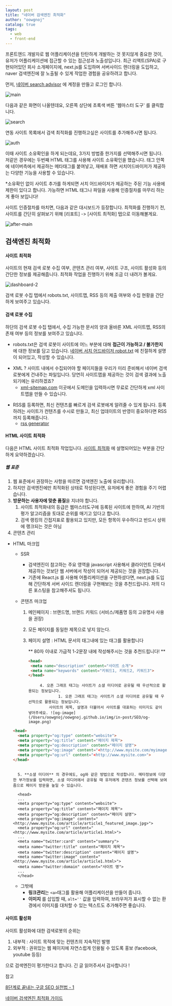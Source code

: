 ```yaml
---
layout: post
title: "네이버 검색엔진 최적화"
author: "oowgnoj"
catalog: true
tags:
  - web
  - front-end
---
```


프론트엔드 개발자로 웹 어플리케이션을 탄탄하게 개발하는 것 못지않게 중요한 것이, 유저가 어플리케이션에 접근할 수 있는 접근성과 노출성입니다. 최근 리액트(SPA)로 구현되어있던 회사 소개페이지에, next.js를 도입하며 서버사이드 렌더링을 도입하고, naver 검색엔진에 잘 노출될 수 있게 작업한 경험을 공유하려고 합니다.

먼저, [네이버 search advisor](https://searchadvisor.naver.com/) 에 계정을 만들고 로그인 합니다. 

![main](/Users/oowgnoj/oowgnoj.github.io/img/in-post/SEO/main.png)



다음과 같은 화면이 나올텐데요, 오른쪽 상단에 초록색 버튼 '웹마스터 도구' 를 클릭합니다.

![search](/Users/oowgnoj/oowgnoj.github.io/img/in-post/SEO/search.png)



연동 사이트 목록에서 검색 최적화를 진행하고싶은 사이트를 추가해주시면 됩니다.

![auth](/Users/oowgnoj/oowgnoj.github.io/img/in-post/SEO/auth.png)

이때 사이트 소유확인을 하게 되는데요, 3가지 방법중 한가지를 선택해주시면 됩니다. 저같은 경우에는 두번째 HTML 태그를 사용해 사이트 소유확인을 했습니다. <head> 태그 안쪽에 네이버측에서 제공하는 메타태그를 붙여넣고, 재배포 하면 서치어드바이저가 제공하는 다양한 기능을 사용할 수 있습니다.

*소유확인 없이 사이트 추가를 하게되면 서치 어드바이저가 제공하는 주된 기능 사용에 제한이 있다고 합니다. 가능하면 HTML 태그나 파일을 사용해 인증절차를 마무리 하는게 좋아 보입니다!



사이트 인증절차를 마치면, 다음과 같은 대시보드가 등장합니다. 최적화를 진행하기 전, 사이트를 간단히 살펴보기 위해 [리포트] -> [사이트 최적화] 탭으로 이동해볼게요.

![after-main](/Users/oowgnoj/oowgnoj.github.io/img/in-post/SEO/after-main.png)

## 검색엔진 최적화

#### 사이트 최적화

사이트의 현재 검색 로봇 수집 여부, 콘텐츠 관리 여부, 사이트 구조, 사이트 활성화 등의 간단한 정보를 제공해줍니다. 최적화 작업을 진행하기 위해 조금 더 내려가 볼게요.

![dashboard-2](/Users/oowgnoj/oowgnoj.github.io/img/in-post/SEO/dashboard-2.png)





검색 로봇 수집 탭에서 robots.txt, 사이트맵, RSS 등의 제출 여부와 수집 현황을 간단하게 보여주고 있습니다.



#### 검색 로봇 수집

하단의 검색 로봇 수집 탭에서, 수집 가능한 문서의 양과 올바른 XML 사이트맵, RSS의 존재 여부 등의 정보를 보여주고 있습니다.

- robots.txt은 검색 로봇이 사이트에 어느 부분에 대해 **접근이 가능하고 / 불가한지**  에 대한 정보를 담고 있습니다. [네이버 서치 어드바이저 robot.txt](https://searchadvisor.naver.com/guide/seo-basic-robots) 에 친절하게 설명이 되어있고, 작성할 수 있습니다.

* XML ? 사이트 내에서 수집되어야 할 페이지들을 우리가 미리 준비해서 네이버 검색로봇에게 건내주는 파일입니다. 당연히 사이트맵을 제공하는 것이 검색 결과에 노출되기에는 유리하겠죠?
  * [xml-sitemap.com](https://www.xml-sitemaps.com/) 이곳에서 도메인을 입력하시면 무료로 간단하게 xml 사이트맵을 만들 수 있습니다.

- RSS를 등록하면, 최신 컨텐츠를 빠르게 검색 로봇에게 알려줄 수 있게 됩니다. 등록하려는 사이트가 컨텐츠를 수시로 만들고, 최신 업데이트의 반영이 중요하다면 RSS 까지 등록해줍니다.
  - [rss generator](http://fetchrss.com/)



####  HTML 사이트 최적화

다음은 HTML 사이트 최적화 작업입니다. [사이트 최적화](https://searchadvisor.naver.com/guide/report-seo) 에 설명되어있는 부분을 간단하게 요약하겠습니다.

##### 웹 표준

1. 웹 표준에서 권장하는 사항을 따르면 검색엔진 노출에 유리합니다.
2. 하지만 검색엔진에만 최적화된 상태로 작성된다면, 유저에게 좋은 경험을 주기 어렵습니다. 
3. **방문하는 사용자에 맞춘 품질**을 지녀야 합니다.
   1. 사이트 최적화내의 등급은 웹마스터도구에 등록된 사이트에 한하여, AI 기반의 평가 알고리즘을 토대로 순위를 매기고 있다고 합니다.
   2. 검색 랭킹의 간접지표로 활용되고 있지만, 모든 항목이 우수하다고 반드시 상위에 랭크되는 것은 아님
4. 콘텐츠 관리

- HTML 마크업

  - SSR

    - 검색엔진이 참고하는 주요 영역을 javascript 사용해서 클라이언트 단에서 제공하는 것보단 웹 서버에서 작성이 되어서 제공되는 것을 권장합니다.
    - 기존에 React.js 를 사용해 어플리케이션을 구현하셨다면, next.js를 도입해 간단하게 서버 사이드 렌더링을 구현해보는 것을 추천드립니다. 저의 다른 포스팅을 참고해주셔도 됩니다.

  - 콘텐츠 마크업

    1. 메인페이지 : 브랜드명, 브랜드 키워드 (서비스/제품명 등의 고유명사 사용을 권장)

    2. 모든 페이지를 동일한 제목으로 넣지 않는다.

    3. 페이지 설명 : HTML 문서의 <head> 태그내에 있는 <meta> 태그를 활용합니다

       ** 80자 이내로 가급적 1-2문장 내에 작성해주시는 것을 추천드립니다! **

       ````html
       <head>
       	<meta name="description" content="사이트 소개">
       	<meta name="keywords" content="키워드1, 키워드2, 키워드3">
       </head>
       ````

  

     			4. 오픈 그래프 태그는 사이트가 소셜 미디어로 공유될 때 우선적으로 활용되는 정보입니다.  	
              			1. 오픈 그래프 태그는 사이트가 소셜 미디어로 공유될 때 우선적으로 활용되는 정보입니다.  
                    사이트의 제목, 설명과 더불어서 사이트를 대표하는 이미지도 같이 넣어주세요. ![og-image](/Users/oowgnoj/oowgnoj.github.io/img/in-post/SEO/og-image.png)

  

  ````html
  <head>
    <meta property="og:type" content="website"> 
    <meta property="og:title" content="페이지 제목">
    <meta property="og:description" content="페이지 설명">
    <meta property="og:image" content="<http://www.mysite.com/myimage.jpg>">
    <meta property="og:url" content="<http://www.mysite.com>">
  </head>
    
  ````

  

  		5. **소셜 미디어** 의 경우에도, og와 같은 방법으로 작성합니다. 메타정보에 다양한 부가정보를 입력하면, 소셜 미디어에서 공유될 때 유저에게 콘텐츠 정보를 선택해 보여줌으로 페이지 방문을 높일 수 있습니다.

  ```
    <head>
    ...
    <meta property="og:type" content="website">
    <meta property="og:title" content="페이지 제목">
    <meta property="og:description" content="페이지 설명">
    <meta property="og:image" content="<http://www.mysite.com/article/article1_featured_image.jpg>">
    <meta property="og:url" content="<http://www.mysite.com/article/article1.html>">
    ...
    <meta name="twitter:card" content="summary">
    <meta name="twitter:title" content="페이지 제목">
    <meta name="twitter:description" content="페이지 설명">
    <meta name="twitter:image" content="<http://www.mysite.com/article/article1.html>">
    <meta name="twitter:domain" content="사이트 명">
    ...
    </head>
  ```

  

  * 그밖에
    * **링크관리**는 `<a>`태그를 활용해 어플리케이션을 만들어 줍니다.
    * **이미지** 를 삽입할 때, `alt=''` 값을 입력하여, 브라우저가 표시할 수 없는 환경에서 이미지를 대처할 수 있는 텍스트도 추가해주면 좋습니다.

  

#### 사이트 활성화

사이트 활성화에 대한 검색로봇의 순위는 

1. 내부적 : 사이트 목적에 맞는 컨텐츠의 지속적인 발행
2. 외부적 : 권위있는 웹 페이지에 자연스럽게 인용될 수 있도록 홍보 (facebook, youtube 등등)

으로 검색엔진이 평가한다고 합니다. 긴 글 읽어주셔서 감사합니다 !



참고

[8단계로 끝내는 구글 SEO 실천법 - 1](https://blog.ab180.co/google-seo-guide-part-one/)

[네이버 검색엔진 최적화 가이드](https://searchadvisor.naver.com/guide/report-seo)



